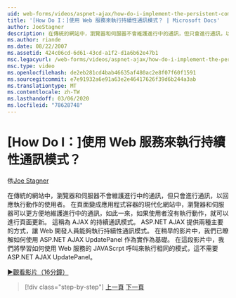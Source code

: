```yaml
---
uid: web-forms/videos/aspnet-ajax/how-do-i-implement-the-persistent-communications-pattern-using-web-services
title: '[How Do I：]使用 Web 服務來執行持續性通訊模式？ | Microsoft Docs'
author: JoeStagner
description: 在傳統的網站中，瀏覽器和伺服器不會維護進行中的通訊，但只會進行通訊，以回應執行 act 的使用者 。
ms.author: riande
ms.date: 08/22/2007
ms.assetid: 424c06cd-6d61-43cd-a1f2-d1a6b62e47b1
msc.legacyurl: /web-forms/videos/aspnet-ajax/how-do-i-implement-the-persistent-communications-pattern-using-web-services
msc.type: video
ms.openlocfilehash: de2eb281cd4bab46635af480ac2e8f07f60f1591
ms.sourcegitcommit: e7e91932a6e91a63e2e46417626f39d6b244a3ab
ms.translationtype: MT
ms.contentlocale: zh-TW
ms.lasthandoff: 03/06/2020
ms.locfileid: "78628748"
---
```

# <a name="how-do-i-implement-the-persistent-communications-pattern-using-web-services"></a>[How Do I：]使用 Web 服務來執行持續性通訊模式？

依[Joe Stagner](https://github.com/JoeStagner)

在傳統的網站中，瀏覽器和伺服器不會維護進行中的通訊，但只會進行通訊，以回應執行動作的使用者。 在頁面變成應用程式容器的現代化網站中，瀏覽器和伺服器可以更方便地維護進行中的通訊，如此一來，如果使用者沒有執行動作，就可以進行頁面更新。 這稱為 AJAX 的持續通訊模式。 ASP.NET AJAX 提供兩種主要的方式，讓 Web 開發人員能夠執行持續性通訊模式。 在稍早的影片中，我們已瞭解如何使用 ASP.NET AJAX UpdatePanel 作為實作為基礎。 在這段影片中，我們將學習如何使用 Web 服務的 JAVAScrpt 呼叫來執行相同的模式，這不需要 ASP.NET AJAX UpdatePanel。

[&#9654;觀看影片（16分鐘）](https://channel9.msdn.com/Blogs/ASP-NET-Site-Videos/how-do-i-implement-the-persistent-communications-pattern-using-web-services)

> [!div class="step-by-step"]
> [上一頁](how-do-i-localize-an-aspnet-ajax-application.md)
> [下一頁](how-do-i-trigger-an-updatepanel-refresh-from-a-dropdownlist-control.md)
